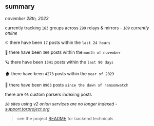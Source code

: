 
## summary
_november 28th, 2023_

currently tracking `163` groups across `299` relays & mirrors - _`109` currently online_

⏲ there have been `17` posts within the `last 24 hours`

🦈 there have been `360` posts within the `month of november`

🪐 there have been `1341` posts within the `last 90 days`

🏚 there have been `4273` posts within the `year of 2023`

🦕 there have been `8963` posts `since the dawn of ransomwatch`

there are `96` custom parsers indexing posts

_`20` sites using v2 onion services are no longer indexed - [support.torproject.org](https://support.torproject.org/onionservices/v2-deprecation/)_

> see the project [README](https://github.com/joshhighet/ransomwatch#ransomwatch--) for backend technicals
